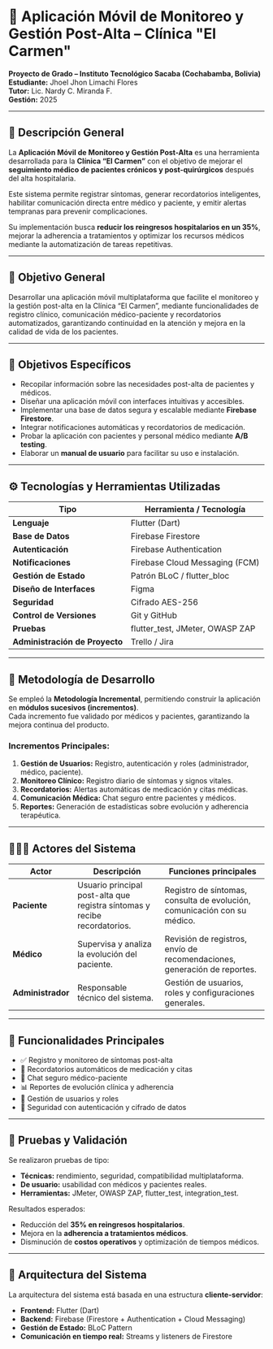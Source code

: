 # 📱 Aplicación Móvil de Monitoreo y Gestión Post-Alta – Clínica "El Carmen"

**Proyecto de Grado – Instituto Tecnológico Sacaba (Cochabamba, Bolivia)**  
**Estudiante:** Jhoel Jhon Limachi Flores  
**Tutor:** Lic. Nardy C. Miranda F.  
**Gestión:** 2025

---

## 🏥 Descripción General

La **Aplicación Móvil de Monitoreo y Gestión Post-Alta** es una herramienta desarrollada para la **Clínica “El Carmen”** con el objetivo de mejorar el **seguimiento médico de pacientes crónicos y post-quirúrgicos** después del alta hospitalaria.

Este sistema permite registrar síntomas, generar recordatorios inteligentes, habilitar comunicación directa entre médico y paciente, y emitir alertas tempranas para prevenir complicaciones.

Su implementación busca **reducir los reingresos hospitalarios en un 35%**, mejorar la adherencia a tratamientos y optimizar los recursos médicos mediante la automatización de tareas repetitivas.

---

## 🎯 Objetivo General

Desarrollar una aplicación móvil multiplataforma que facilite el monitoreo y la gestión post-alta en la Clínica “El Carmen”, mediante funcionalidades de registro clínico, comunicación médico-paciente y recordatorios automatizados, garantizando continuidad en la atención y mejora en la calidad de vida de los pacientes.

---

## 🧩 Objetivos Específicos

- Recopilar información sobre las necesidades post-alta de pacientes y médicos.
- Diseñar una aplicación móvil con interfaces intuitivas y accesibles.
- Implementar una base de datos segura y escalable mediante **Firebase Firestore**.
- Integrar notificaciones automáticas y recordatorios de medicación.
- Probar la aplicación con pacientes y personal médico mediante **A/B testing**.
- Elaborar un **manual de usuario** para facilitar su uso e instalación.

---

## ⚙️ Tecnologías y Herramientas Utilizadas

| Tipo | Herramienta / Tecnología |
|------|---------------------------|
| **Lenguaje** | Flutter (Dart) |
| **Base de Datos** | Firebase Firestore |
| **Autenticación** | Firebase Authentication |
| **Notificaciones** | Firebase Cloud Messaging (FCM) |
| **Gestión de Estado** | Patrón BLoC / flutter_bloc |
| **Diseño de Interfaces** | Figma |
| **Seguridad** | Cifrado AES-256 |
| **Control de Versiones** | Git y GitHub |
| **Pruebas** | flutter_test, JMeter, OWASP ZAP |
| **Administración de Proyecto** | Trello / Jira |

---

## 🧠 Metodología de Desarrollo

Se empleó la **Metodología Incremental**, permitiendo construir la aplicación en **módulos sucesivos (incrementos)**.  
Cada incremento fue validado por médicos y pacientes, garantizando la mejora continua del producto.

### Incrementos Principales:
1. **Gestión de Usuarios:** Registro, autenticación y roles (administrador, médico, paciente).  
2. **Monitoreo Clínico:** Registro diario de síntomas y signos vitales.  
3. **Recordatorios:** Alertas automáticas de medicación y citas médicas.  
4. **Comunicación Médica:** Chat seguro entre pacientes y médicos.  
5. **Reportes:** Generación de estadísticas sobre evolución y adherencia terapéutica.

---

## 🧑‍🤝‍🧑 Actores del Sistema

| Actor | Descripción | Funciones principales |
|--------|--------------|------------------------|
| **Paciente** | Usuario principal post-alta que registra síntomas y recibe recordatorios. | Registro de síntomas, consulta de evolución, comunicación con su médico. |
| **Médico** | Supervisa y analiza la evolución del paciente. | Revisión de registros, envío de recomendaciones, generación de reportes. |
| **Administrador** | Responsable técnico del sistema. | Gestión de usuarios, roles y configuraciones generales. |

---

## 📱 Funcionalidades Principales

- ✅ Registro y monitoreo de síntomas post-alta  
- 🔔 Recordatorios automáticos de medicación y citas  
- 💬 Chat seguro médico-paciente  
- 📊 Reportes de evolución clínica y adherencia  
- 🧾 Gestión de usuarios y roles  
- 🔐 Seguridad con autenticación y cifrado de datos  

---

## 🧪 Pruebas y Validación

Se realizaron pruebas de tipo:
- **Técnicas:** rendimiento, seguridad, compatibilidad multiplataforma.  
- **De usuario:** usabilidad con médicos y pacientes reales.  
- **Herramientas:** JMeter, OWASP ZAP, flutter_test, integration_test.

Resultados esperados:
- Reducción del **35% en reingresos hospitalarios**.  
- Mejora en la **adherencia a tratamientos médicos**.  
- Disminución de **costos operativos** y optimización de tiempos médicos.

---

## 🧭 Arquitectura del Sistema

La arquitectura del sistema está basada en una estructura **cliente-servidor**:
- **Frontend:** Flutter (Dart)
- **Backend:** Firebase (Firestore + Authentication + Cloud Messaging)
- **Gestión de Estado:** BLoC Pattern
- **Comunicación en tiempo real:** Streams y listeners de Firestore